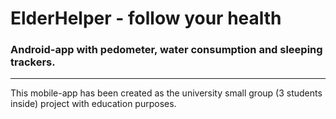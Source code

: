 # ElderHelper - follow your health
### Android-app with pedometer, water consumption and sleeping trackers.
---
This mobile-app has been created as the university small group (3 students inside) project with education purposes.

